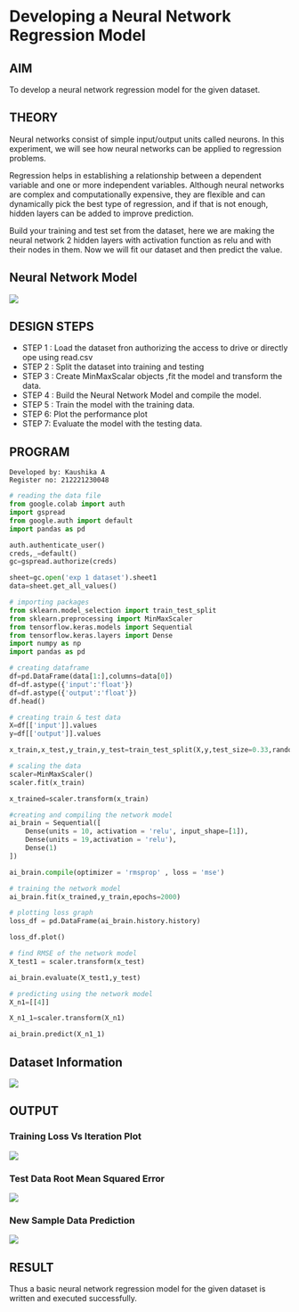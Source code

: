 # Developing a Neural Network Regression Model

## AIM

To develop a neural network regression model for the given dataset.

## THEORY

Neural networks consist of simple input/output units called neurons. In this experiment, we will see how neural networks can be applied to regression problems.

Regression helps in establishing a relationship between a dependent variable and one or more independent variables. Although neural networks are complex and computationally expensive, they are flexible and can dynamically pick the best type of regression, and if that is not enough, hidden layers can be added to improve prediction.

Build your training and test set from the dataset, here we are making the neural network 2 hidden layers with activation function as relu and with their nodes in them. Now we will fit our dataset and then predict the value.

## Neural Network Model

![](network%20model.PNG)

## DESIGN STEPS

- STEP 1 : Load the dataset fron authorizing the access to drive or directly ope using read.csv
- STEP 2 : Split the dataset into training and testing
- STEP 3 : Create MinMaxScalar objects ,fit the model and transform the data.
- STEP 4 : Build the Neural Network Model and compile the model.
-  STEP 5 : Train the model with the training data.
- STEP 6: Plot the performance plot
- STEP 7: Evaluate the model with the testing data.

## PROGRAM
```
Developed by: Kaushika A
Register no: 212221230048
```
```python
# reading the data file
from google.colab import auth
import gspread
from google.auth import default
import pandas as pd

auth.authenticate_user()
creds,_=default()
gc=gspread.authorize(creds)

sheet=gc.open('exp 1 dataset').sheet1
data=sheet.get_all_values()
```
```python
# importing packages
from sklearn.model_selection import train_test_split
from sklearn.preprocessing import MinMaxScaler
from tensorflow.keras.models import Sequential
from tensorflow.keras.layers import Dense
import numpy as np
import pandas as pd
```
```python
# creating dataframe
df=pd.DataFrame(data[1:],columns=data[0])
df=df.astype({'input':'float'})
df=df.astype({'output':'float'})
df.head()
```
```python
# creating train & test data
X=df[['input']].values
y=df[['output']].values

x_train,x_test,y_train,y_test=train_test_split(X,y,test_size=0.33,random_state=33)
```
```python
# scaling the data
scaler=MinMaxScaler()
scaler.fit(x_train)

x_trained=scaler.transform(x_train)
```
```python
#creating and compiling the network model
ai_brain = Sequential([
    Dense(units = 10, activation = 'relu', input_shape=[1]),
    Dense(units = 19,activation = 'relu'),
    Dense(1)
])

ai_brain.compile(optimizer = 'rmsprop' , loss = 'mse')
```
```python
# training the network model
ai_brain.fit(x_trained,y_train,epochs=2000)
```
```python
# plotting loss graph
loss_df = pd.DataFrame(ai_brain.history.history)

loss_df.plot()
```
```python
# find RMSE of the network model
X_test1 = scaler.transform(x_test)

ai_brain.evaluate(X_test1,y_test)
```
```python
# predicting using the network model
X_n1=[[4]]

X_n1_1=scaler.transform(X_n1)

ai_brain.predict(X_n1_1)
```


## Dataset Information

![](dataset.PNG)

## OUTPUT

### Training Loss Vs Iteration Plot

![](plot.png)

### Test Data Root Mean Squared Error

![](1.PNG)

### New Sample Data Prediction

![](2.PNG)

## RESULT
Thus a basic neural network regression model for the given dataset is written and executed successfully.
